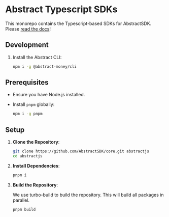 # Abstract Typescript SDKs

This monorepo contains the Typescript-based SDKs for AbstractSDK. Please [read the docs](https://js.abstract.money)!

## Development

1. Install the Abstract CLI:

   ```bash
   npm i -g @abstract-money/cli
   ```

## Prerequisites

- Ensure you have Node.js installed.
- Install `pnpm` globally:

  ```bash
  npm i -g pnpm
  ```

## Setup

1. **Clone the Repository**:

   ```bash
   git clone https://github.com/AbstractSDK/core.git abstractjs
   cd abstractjs
   ```
   
2. **Install Dependencies**:

   ```bash
   pnpm i
   ```

3. **Build the Repository**:

   We use turbo-build to build the repository. This will build all packages in parallel.

   ```bash
   pnpm build
   ```

